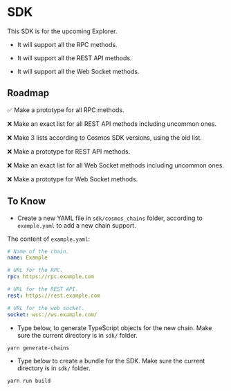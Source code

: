 # SDK
This SDK is for the upcoming Explorer.

- It will support all the RPC methods.

- It will support all the REST API methods.

- It will support all the Web Socket methods.


## Roadmap
✅ Make a prototype for all RPC methods.

❌ Make an exact list for all REST API methods including uncommon ones.

❌ Make 3 lists according to Cosmos SDK versions, using the old list.

❌ Make a prototype for REST API methods.

❌ Make an exact list for all Web Socket methods including uncommon ones.

❌ Make a prototype for Web Socket methods.

## To Know
- Create a new YAML file in `sdk/cosmos_chains` folder, according to `example.yaml` to add a new chain support.

The content of `example.yaml`:
```yaml
# Name of the chain.
name: Example

# URL for the RPC.
rpc: https://rpc.example.com

# URL for the REST API.
rest: https://rest.example.com

# URL for the web socket.
socket: wss://ws.example.com/
```

- Type below, to generate TypeScript objects for the new chain.
Make sure the current directory is in `sdk/` folder.
```
yarn generate-chains
```

- Type below to create a bundle for the SDK.
Make sure the current directory is in `sdk/` folder.
```
yarn run build
```

